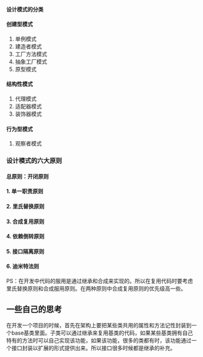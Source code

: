 ####  设计模式的分类

#### 创建型模式 
1. 单例模式
2. 建造者模式
3. 工厂方法模式
4. 抽象工厂模式
5. 原型模式

#### 结构性模式
1. 代理模式
2. 适配器模式
3. 装饰器模式


#### 行为型模式
1. 观察者模式


### 设计模式的六大原则
#### 总原则：开闭原则
#### 1. 单一职责原则
#### 2. 里氏替换原则
#### 3. 合成复用原则
#### 4. 依赖倒转原则
#### 5. 接口隔离原则
#### 6. 迪米特法则

PS：在开发中代码的服用是通过继承和合成来实现的。所以在复用代码时要考虑里氏替换原则和合成服用原则。在两种原则中合成复用原则的优先级高一些。

一些自己的思考
---
在开发一个项目的时候，首先在架构上要把某些类共用的属性和方法记性封装到一个base基类里面。子类可以通过继承来复用基类的代码，如果某些基类拥有自己特有的方法时可以自己实现该功能，如果该功能，很多的类都有时，该功能通过一个接口封装以扩展的形式提供出来。所以接口很多时候都是继承的补充。
